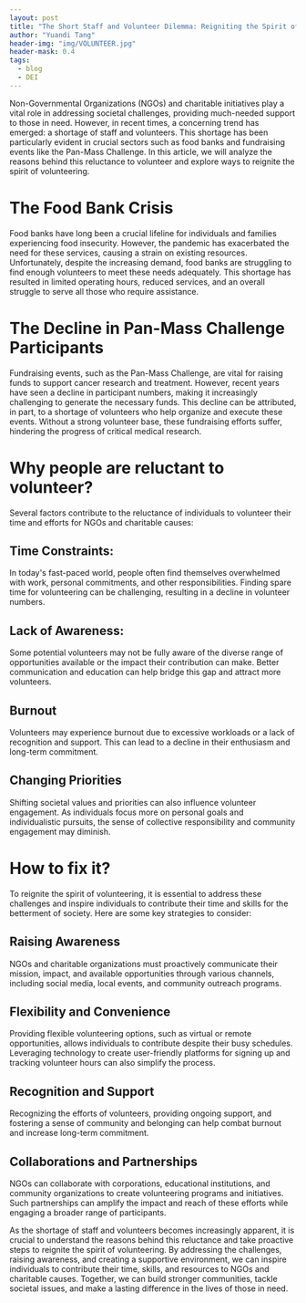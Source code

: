 ```yaml
---
layout: post
title: "The Short Staff and Volunteer Dilemma: Reigniting the Spirit of Volunteering"
author: "Yuandi Tang"
header-img: "img/VOLUNTEER.jpg"
header-mask: 0.4
tags:
  - blog
  - DEI
---
```

Non-Governmental Organizations (NGOs) and charitable initiatives play a vital role in addressing societal challenges, providing much-needed support to those in need. However, in recent times, a concerning trend has emerged: a shortage of staff and volunteers. This shortage has been particularly evident in crucial sectors such as food banks and fundraising events like the Pan-Mass Challenge. In this article, we will analyze the reasons behind this reluctance to volunteer and explore ways to reignite the spirit of volunteering.

# The Food Bank Crisis
Food banks have long been a crucial lifeline for individuals and families experiencing food insecurity. However, the pandemic has exacerbated the need for these services, causing a strain on existing resources. Unfortunately, despite the increasing demand, food banks are struggling to find enough volunteers to meet these needs adequately. This shortage has resulted in limited operating hours, reduced services, and an overall struggle to serve all those who require assistance.

# The Decline in Pan-Mass Challenge Participants
Fundraising events, such as the Pan-Mass Challenge, are vital for raising funds to support cancer research and treatment. However, recent years have seen a decline in participant numbers, making it increasingly challenging to generate the necessary funds. This decline can be attributed, in part, to a shortage of volunteers who help organize and execute these events. Without a strong volunteer base, these fundraising efforts suffer, hindering the progress of critical medical research.

# Why people are reluctant to volunteer?
Several factors contribute to the reluctance of individuals to volunteer their time and efforts for NGOs and charitable causes:

## Time Constraints: 
In today's fast-paced world, people often find themselves overwhelmed with work, personal commitments, and other responsibilities. Finding spare time for volunteering can be challenging, resulting in a decline in volunteer numbers.

## Lack of Awareness: 
Some potential volunteers may not be fully aware of the diverse range of opportunities available or the impact their contribution can make. Better communication and education can help bridge this gap and attract more volunteers.

## Burnout
Volunteers may experience burnout due to excessive workloads or a lack of recognition and support. This can lead to a decline in their enthusiasm and long-term commitment.

## Changing Priorities
Shifting societal values and priorities can also influence volunteer engagement. As individuals focus more on personal goals and individualistic pursuits, the sense of collective responsibility and community engagement may diminish.

# How to fix it?
To reignite the spirit of volunteering, it is essential to address these challenges and inspire individuals to contribute their time and skills for the betterment of society. Here are some key strategies to consider:

## Raising Awareness
NGOs and charitable organizations must proactively communicate their mission, impact, and available opportunities through various channels, including social media, local events, and community outreach programs.

## Flexibility and Convenience
Providing flexible volunteering options, such as virtual or remote opportunities, allows individuals to contribute despite their busy schedules. Leveraging technology to create user-friendly platforms for signing up and tracking volunteer hours can also simplify the process.

## Recognition and Support
Recognizing the efforts of volunteers, providing ongoing support, and fostering a sense of community and belonging can help combat burnout and increase long-term commitment.

## Collaborations and Partnerships
NGOs can collaborate with corporations, educational institutions, and community organizations to create volunteering programs and initiatives. Such partnerships can amplify the impact and reach of these efforts while engaging a broader range of participants.


As the shortage of staff and volunteers becomes increasingly apparent, it is crucial to understand the reasons behind this reluctance and take proactive steps to reignite the spirit of volunteering. By addressing the challenges, raising awareness, and creating a supportive environment, we can inspire individuals to contribute their time, skills, and resources to NGOs and charitable causes. Together, we can build stronger communities, tackle societal issues, and make a lasting difference in the lives of those in need.

